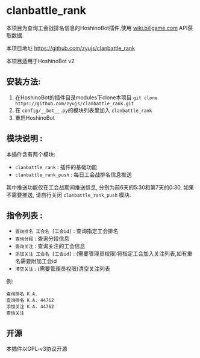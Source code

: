# clanbattle_rank

本项目为查询工会战排名信息的HoshinoBot插件,使用 [wiki.biligame.com](https://wiki.biligame.com/pcr/%E5%9B%A2%E9%98%9F%E6%88%98%E5%88%86%E6%95%B0%E6%9F%A5%E8%AF%A2%E5%B7%A5%E5%85%B7) API获取数据.

本项目地址 https://github.com/zyujs/clanbattle_rank

本项目适用于HoshinoBot v2

## 安装方法:

1. 在HoshinoBot的插件目录modules下clone本项目 `git clone https://github.com/zyujs/clanbattle_rank.git`
1. 在 `config/__bot__.py`的模块列表里加入 `clanbattle_rank`
1. 重启HoshinoBot

## 模块说明 :

本插件含有两个模块: 
- `clanbattle_rank` : 插件的基础功能
- `clanbattle_rank_push` : 每日工会战排名信息推送

其中推送功能仅在工会战期间推送信息, 分别为前6天的5:30和第7天的0:30, 如果不需要推送, 请自行关闭 `clanbattle_rank_push` 模块.

## 指令列表 :

- `查询排名 工会名 [工会id]` : 查询指定工会排名
- `查询分段` : 查询分段信息
- `查询关注` : 查询关注的工会信息
- `添加关注 工会名 [工会id]` : (需要管理员权限)将指定工会加入关注列表,如有重名需要附加工会id
- `清空关注` : (需要管理员权限)清空关注列表

例: 
```
查询排名 K.A.
查询排名 K.A. 44762
添加关注 K.A. 44762
查询关注
```

## 开源

本插件以GPL-v3协议开源
